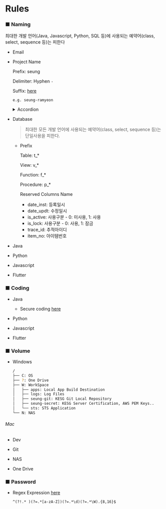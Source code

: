 # Rules

### ■ Naming

최대한 개발 언어(Java, Javascript, Python, SQL 등)에 사용되는 예약어(class, select, sequence 등)는 피한다

- Email

- Project Name

    Prefix: seung
    
    Delimiter: Hyphen ```-```
    
    Suffix: [here](https://en.wikipedia.org/wiki/List_of_Korean_dishes)
    
    ```
    e.g. seung-ramyeon
    ```
    
    <details>
      <summary>Accordion</summary>
        
        Contents
        
        - List
        - List
        
    </details>

- Database

  > 최대한 모든 개발 언어에 사용되는 예약어(class, select, sequence 등)는 단일사용을 피한다.
  
  - Prefix
  
    Table: t_*
    
    View: v_*
    
    Function: f_*
    
    Procedure: p_*
    
    Reserved Columns Name
    
    - date_inst: 등록일시
    - date_updt: 수정일시
    - is_active: 사용구분 - 0: 미사용, 1: 사용
    - is_lock: 사용구분 - 0: 사용, 1: 잠금
    - trace_id: 추적아이디
    - item_no: 아이템번호

- Java

- Python

- Javascript

- Flutter

### ■ Coding

- Java

  - Secure coding [here](https://wiki.wikisecurity.net/guide:java_%EA%B0%9C%EB%B0%9C_%EB%B3%B4%EC%95%88_%EA%B0%80%EC%9D%B4%EB%93%9C)

- Python

- Javascript

- Flutter

### ■ Volume

  - Windows
  
    ```bash
    /
    ├── C: OS
    ├── ?: One Drive
    ├── W: WorkSpace
    │   ├── apps: Local App Build Destination
    │   ├── logs: Log Files
    │   ├── seung-git: KESG Git Local Repository
    │   ├── seung-secret: KESG Server Certification, AWS PEM Keys..
    │   └── sts: STS Application
    └── N: NAS
    ```

###### Mac

- Dev

- Git

- NAS

- One Drive

### ■ Password

  - Regex Expression [here](https://regexr.com/7jvub)
  
    ```
    ^(?!.* )(?=.*[a-zA-Z])(?=.*\d)(?=.*\W).{8,16}$
    ```
